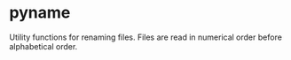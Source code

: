# pyname

Utility functions for renaming files.
Files are read in numerical order before alphabetical order.
